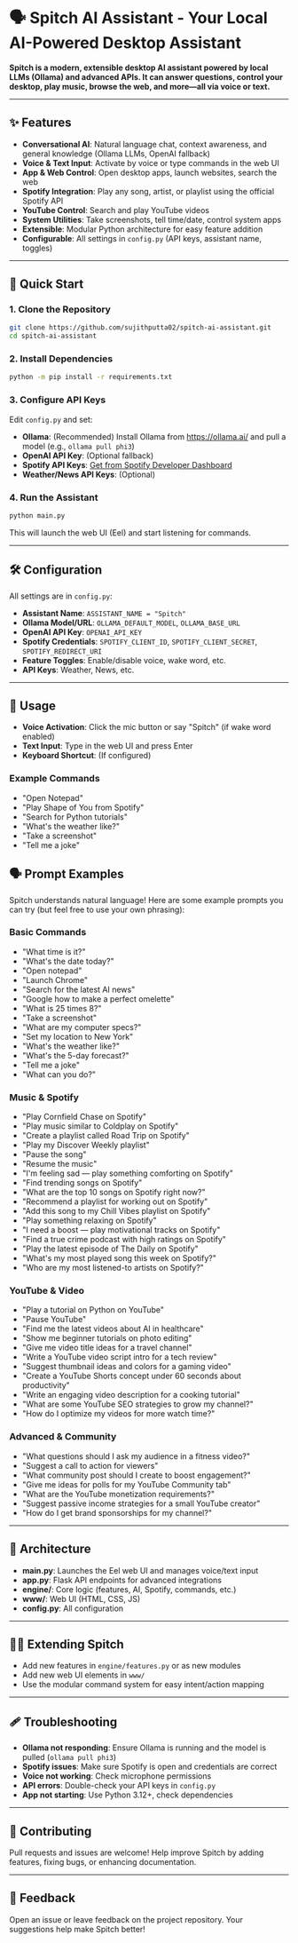 # 🗣️ Spitch AI Assistant - Your Local AI-Powered Desktop Assistant

**Spitch is a modern, extensible desktop AI assistant powered by local LLMs (Ollama) and advanced APIs. It can answer questions, control your desktop, play music, browse the web, and more—all via voice or text.**

---

## ✨ Features

- **Conversational AI**: Natural language chat, context awareness, and general knowledge (Ollama LLMs, OpenAI fallback)
- **Voice & Text Input**: Activate by voice or type commands in the web UI
- **App & Web Control**: Open desktop apps, launch websites, search the web
- **Spotify Integration**: Play any song, artist, or playlist using the official Spotify API
- **YouTube Control**: Search and play YouTube videos
- **System Utilities**: Take screenshots, tell time/date, control system apps
- **Extensible**: Modular Python architecture for easy feature addition
- **Configurable**: All settings in `config.py` (API keys, assistant name, toggles)

---

## 🚀 Quick Start

### 1. **Clone the Repository**
```bash
git clone https://github.com/sujithputta02/spitch-ai-assistant.git
cd spitch-ai-assistant
```

### 2. **Install Dependencies**
```bash
python -m pip install -r requirements.txt
```

### 3. **Configure API Keys**
Edit `config.py` and set:
- **Ollama**: (Recommended) Install Ollama from https://ollama.ai/ and pull a model (e.g., `ollama pull phi3`)
- **OpenAI API Key**: (Optional fallback)
- **Spotify API Keys**: [Get from Spotify Developer Dashboard](https://developer.spotify.com/dashboard)
- **Weather/News API Keys**: (Optional)

### 4. **Run the Assistant**
```bash
python main.py
```
This will launch the web UI (Eel) and start listening for commands.

---

## 🛠️ Configuration

All settings are in `config.py`:
- **Assistant Name**: `ASSISTANT_NAME = "Spitch"`
- **Ollama Model/URL**: `OLLAMA_DEFAULT_MODEL`, `OLLAMA_BASE_URL`
- **OpenAI API Key**: `OPENAI_API_KEY`
- **Spotify Credentials**: `SPOTIFY_CLIENT_ID`, `SPOTIFY_CLIENT_SECRET`, `SPOTIFY_REDIRECT_URI`
- **Feature Toggles**: Enable/disable voice, wake word, etc.
- **API Keys**: Weather, News, etc.

---

## 🎤 Usage

- **Voice Activation**: Click the mic button or say "Spitch" (if wake word enabled)
- **Text Input**: Type in the web UI and press Enter
- **Keyboard Shortcut**: (If configured)

### Example Commands
- "Open Notepad"
- "Play Shape of You from Spotify"
- "Search for Python tutorials"
- "What's the weather like?"
- "Take a screenshot"
- "Tell me a joke"

## 🗣️ Prompt Examples

Spitch understands natural language! Here are some example prompts you can try (but feel free to use your own phrasing):

### Basic Commands
- "What time is it?"
- "What's the date today?"
- "Open notepad"
- "Launch Chrome"
- "Search for the latest AI news"
- "Google how to make a perfect omelette"
- "What is 25 times 8?"
- "Take a screenshot"
- "What are my computer specs?"
- "Set my location to New York"
- "What's the weather like?"
- "What's the 5-day forecast?"
- "Tell me a joke"
- "What can you do?"

### Music & Spotify
- "Play Cornfield Chase on Spotify"
- "Play music similar to Coldplay on Spotify"
- "Create a playlist called Road Trip on Spotify"
- "Play my Discover Weekly playlist"
- "Pause the song"
- "Resume the music"
- "I'm feeling sad — play something comforting on Spotify"
- "Find trending songs on Spotify"
- "What are the top 10 songs on Spotify right now?"
- "Recommend a playlist for working out on Spotify"
- "Add this song to my Chill Vibes playlist on Spotify"
- "Play something relaxing on Spotify"
- "I need a boost — play motivational tracks on Spotify"
- "Find a true crime podcast with high ratings on Spotify"
- "Play the latest episode of The Daily on Spotify"
- "What's my most played song this week on Spotify?"
- "Who are my most listened-to artists on Spotify?"

### YouTube & Video
- "Play a tutorial on Python on YouTube"
- "Pause YouTube"
- "Find me the latest videos about AI in healthcare"
- "Show me beginner tutorials on photo editing"
- "Give me video title ideas for a travel channel"
- "Write a YouTube video script intro for a tech review"
- "Suggest thumbnail ideas and colors for a gaming video"
- "Create a YouTube Shorts concept under 60 seconds about productivity"
- "Write an engaging video description for a cooking tutorial"
- "What are some YouTube SEO strategies to grow my channel?"
- "How do I optimize my videos for more watch time?"

### Advanced & Community
- "What questions should I ask my audience in a fitness video?"
- "Suggest a call to action for viewers"
- "What community post should I create to boost engagement?"
- "Give me ideas for polls for my YouTube Community tab"
- "What are the YouTube monetization requirements?"
- "Suggest passive income strategies for a small YouTube creator"
- "How do I get brand sponsorships for my channel?"

---

## 🧩 Architecture

- **main.py**: Launches the Eel web UI and manages voice/text input
- **app.py**: Flask API endpoints for advanced integrations
- **engine/**: Core logic (features, AI, Spotify, commands, etc.)
- **www/**: Web UI (HTML, CSS, JS)
- **config.py**: All configuration

---

## 🧑‍💻 Extending Spitch

- Add new features in `engine/features.py` or as new modules
- Add new web UI elements in `www/`
- Use the modular command system for easy intent/action mapping

---

## 🩹 Troubleshooting

- **Ollama not responding**: Ensure Ollama is running and the model is pulled (`ollama pull phi3`)
- **Spotify issues**: Make sure Spotify is open and credentials are correct
- **Voice not working**: Check microphone permissions
- **API errors**: Double-check your API keys in `config.py`
- **App not starting**: Use Python 3.12+, check dependencies

---

## 🤝 Contributing

Pull requests and issues are welcome! Help improve Spitch by adding features, fixing bugs, or enhancing documentation.

---

## 📢 Feedback

Open an issue or leave feedback on the project repository. Your suggestions help make Spitch better!
